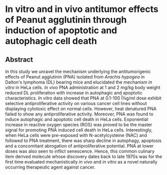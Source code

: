 # In vitro and in vivo antitumor effects of Peanut agglutinin through induction of apoptotic and autophagic cell death

## Abstract

In this study we unravel the mechanism underlying the antitumorigenic effects of Peanut agglutinin (PNA) isolated from _Arachis hypogea_ in Dalton's lymphoma (DL) bearing mice and elucidated the mechanism _in vitro_ in HeLa cells. _In vivo_ PNA administration at 1 and 2 mg/kg body weight reduced DL proliferation with increase in autophagic and apoptotic characteristics. _In vitro_ data showed that PNA at 0.1-100 Î¼g/ml dose exhibit selective antiproliferative activity on various cancer cell lines without displaying cytotoxic effect on normal cells. However, heat denatured PNA failed to show any antiproliferative activity. Moreover, PNA was found to induce autophagic and apoptotic cell death in HeLa cells. Exponential increase in reactive oxygen species (ROS) was proved to be the master signal for promoting PNA induced cell death in HeLa cells. Interestingly, when HeLa cells were pre-exposed with N-acetylcysteine (NAC) and followed to PNA treatment, there was sharp decline in autophagy, apoptosis and a concomitant abrogation of antiproliferative potential. PNA at lower doses was also seen to inflict senescence. Hence, this common culinary item derived molecule whose discovery dates back to late 1970s was for the first time evaluated mechanistically _in vivo_ and _in vitro_ as a novel naturally occurring therapeutic agent against cancer.
